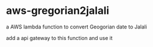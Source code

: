 # aws-gregorian2jalali
a AWS lambda function to convert Geogorian date to Jalali

add a api gateway to this function and use it